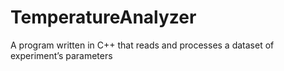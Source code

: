 # TemperatureAnalyzer
A program written in C++ that reads and processes a dataset of experiment’s parameters
